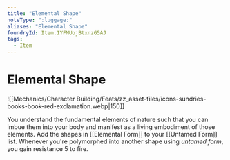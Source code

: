 ```yaml
---
title: "Elemental Shape"
noteType: ":luggage:"
aliases: "Elemental Shape"
foundryId: Item.1YFMUojBtxnzG5AJ
tags:
  - Item
---
```


# Elemental Shape
![[Mechanics/Character Building/Feats/zz_asset-files/icons-sundries-books-book-red-exclamation.webp|150]]

You understand the fundamental elements of nature such that you can imbue them into your body and manifest as a living embodiment of those elements. Add the shapes in [[Elemental Form]] to your [[Untamed Form]] list. Whenever you're polymorphed into another shape using _untamed form_, you gain resistance 5 to fire.
